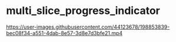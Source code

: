 # multi_slice_progress_indicator


https://user-images.githubusercontent.com/44123678/198853839-bec08f34-a551-4dab-8e57-3d8e7d3bfe21.mp4





